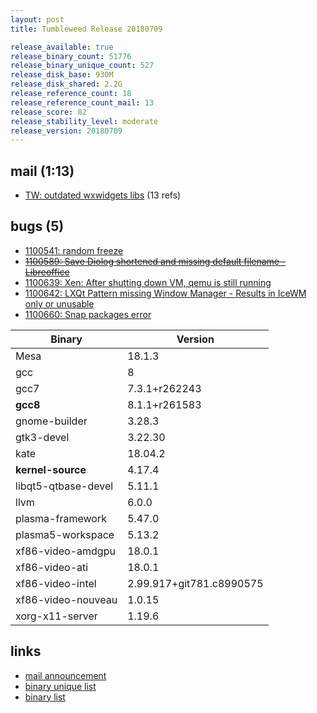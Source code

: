```yaml
---
layout: post
title: Tumbleweed Release 20180709

release_available: true
release_binary_count: 51776
release_binary_unique_count: 527
release_disk_base: 930M
release_disk_shared: 2.2G
release_reference_count: 18
release_reference_count_mail: 13
release_score: 82
release_stability_level: moderate
release_version: 20180709
---
```


## mail (1:13)

- [TW: outdated wxwidgets libs](https://lists.opensuse.org/opensuse-factory/2018-07/msg00076.html) (13 refs)

## bugs (5)

<!--more-->

- [1100541: random freeze](https://bugzilla.opensuse.org/show_bug.cgi?id=1100541)
- ~~[1100589: Save Diolog shortened and missing default filename - Libreoffice](https://bugzilla.opensuse.org/show_bug.cgi?id=1100589)~~
- [1100639: Xen: After shutting down VM, qemu is still running](https://bugzilla.opensuse.org/show_bug.cgi?id=1100639)
- [1100642: LXQt Pattern missing Window Manager - Results in IceWM only or unusable](https://bugzilla.opensuse.org/show_bug.cgi?id=1100642)
- [1100660: Snap packages error](https://bugzilla.opensuse.org/show_bug.cgi?id=1100660)

Binary | Version
--- | ---
Mesa | 18.1.3
gcc | 8
gcc7 | 7.3.1+r262243
**gcc8** | 8.1.1+r261583
gnome-builder | 3.28.3
gtk3-devel | 3.22.30
kate | 18.04.2
**kernel-source** | 4.17.4
libqt5-qtbase-devel | 5.11.1
llvm | 6.0.0
plasma-framework | 5.47.0
plasma5-workspace | 5.13.2
xf86-video-amdgpu | 18.0.1
xf86-video-ati | 18.0.1
xf86-video-intel | 2.99.917+git781.c8990575
xf86-video-nouveau | 1.0.15
xorg-x11-server | 1.19.6

## links

- [mail announcement](https://lists.opensuse.org/opensuse-factory/2018-07/msg00069.html)
- [binary unique list](http://download.tumbleweed.boombatower.com/20180709/rpm.unique.list)
- [binary list](http://download.tumbleweed.boombatower.com/20180709/rpm.list)
